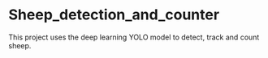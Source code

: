 # Sheep_detection_and_counter
This project uses the deep learning YOLO model to detect, track and count sheep.
